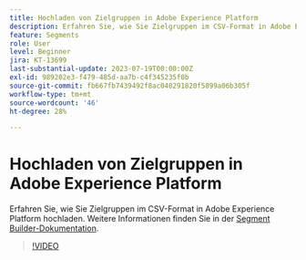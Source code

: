 ```yaml
---
title: Hochladen von Zielgruppen in Adobe Experience Platform
description: Erfahren Sie, wie Sie Zielgruppen im CSV-Format in Adobe Experience Platform hochladen.
feature: Segments
role: User
level: Beginner
jira: KT-13699
last-substantial-update: 2023-07-19T00:00:00Z
exl-id: 989202e3-f479-485d-aa7b-c4f345235f0b
source-git-commit: fb667fb7439492f8ac040291820f5899a06b305f
workflow-type: tm+mt
source-wordcount: '46'
ht-degree: 28%

---
```


# Hochladen von Zielgruppen in Adobe Experience Platform

Erfahren Sie, wie Sie Zielgruppen im CSV-Format in Adobe Experience Platform hochladen. Weitere Informationen finden Sie in der [Segment Builder-Dokumentation](https://experienceleague.adobe.com/de/docs/experience-platform/segmentation/ui/audience-portal#import-audience).

>[!VIDEO](https://video.tv.adobe.com/v/3423357/?learn=on&enablevpops&captions=ger)
